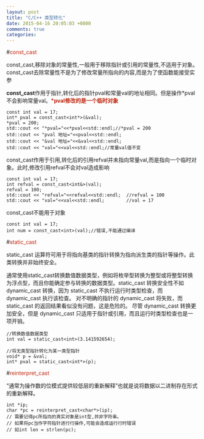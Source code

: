 ```yaml
---
layout: post
title: "C/C++ 类型转化"
date: 2015-04-16 20:05:03 +0800
comments: true
categories: 
---
```



#<font color='#bd260d'>const_cast</font>

const_cast,移除对象的常量性,一般用于移除指针或引用的常量性,不适用于对象。const_cast去除常量性不是为了修改常量所指向的内容,而是为了使函数能接受实参	


**const_cast**作用于指针,转化后的指针pval和常量val的地址相同。但是操作\*pval不会影响常量val。<font color='#bd260d'>**\*pval修改的是一个临时对象**</font>

	const int val = 17;
    int* pval = const_cast<int*>(&val);
    *pval = 200;	
    std::cout << "*pval="<<*pval<<std::endl;//*pval = 200
    std::cout << "pval 地址="<<pval<<std::endl;	 
    std::cout << "&val 地址="<<&val<<std::endl;
    std::cout << "val="<<val<<std::endl;//常量val值不变

const_cast作用于引用,转化后的引用refval并未指向常量val,而是指向一个临时对象。此时,修改引用refval不会对val造成影响

	const int val = 17;
    int refval = const_cast<int&>(val);
    refval = 100;
    std::cout << "refval="<<refval<<std::endl;	//refval = 100
    std::cout << "val="<<val<<std::endl;		//val = 17
  
const_cast不能用于对象
  
  	const int val = 17;
    int num = const_cast<int>(val);//错误,不能通过编译
      
<!-- more -->
      
#<font color='#bd260d'>static_cast</font>
  

static_cast 运算符可用于将指向基类的指针转换为指向派生类的指针等操作。此类转换并非始终安全。

通常使用static_cast转换数值数据类型，例如将枚举型转换为整型或将整型转换为浮点型，而且你能确定参与转换的数据类型。static_cast 转换安全性不如 dynamic_cast 转换，因为 static_cast 不执行运行时类型检查，而 dynamic_cast 执行该检查。 对不明确的指针的 dynamic_cast 将失败，而 static_cast 的返回结果看似没有问题，这是危险的。 尽管 dynamic_cast 转换更加安全，但是 dynamic_cast 只适用于指针或引用，而且运行时类型检查也是一项开销。

	//转换数值数据类型
	int val = static_cast<int>(3.141592654);
    
    //将无类型指针转化为某一类型指针
    void* p = &val;
    int* pval = static_cast<int*>(p);
    
#<font color='#bd260d'>reinterpret_cast</font>


“通常为操作数的位模式提供较低层的重新解释”也就是说将数据以二进制存在形式的重新解释。

	int *ip;
	char *pc = reinterpret_cast<char*>(ip);
	// 需要记得pc所指向的真实对象是int型,并⾮字符串。
	// 如果将pc当作字符指针进⾏行操作,可能会造成运⾏行时错误
	// 如int len = strlen(pc);